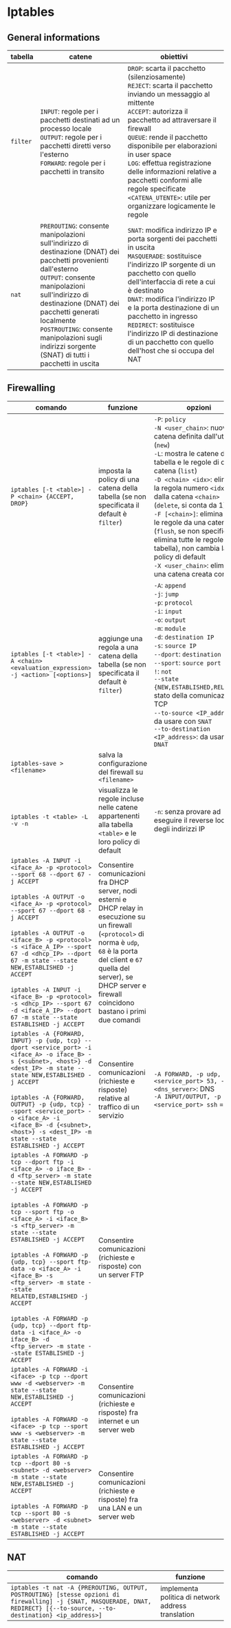 
# Iptables

## General informations

| tabella  | catene                                                                                                                                                                                                                                                                                                                                | obiettivi                                                                                                                                                                                                                                                                                                                                                                                                                                  |
| -------- | ------------------------------------------------------------------------------------------------------------------------------------------------------------------------------------------------------------------------------------------------------------------------------------------------------------------------------------- | ------------------------------------------------------------------------------------------------------------------------------------------------------------------------------------------------------------------------------------------------------------------------------------------------------------------------------------------------------------------------------------------------------------------------------------------ |
| `filter` | `INPUT`: regole per i pacchetti destinati ad un processo locale<br>`OUTPUT`: regole per i pacchetti diretti verso l'esterno<br>`FORWARD`: regole per i pacchetti in transito                                                                                                                                                          | `DROP`: scarta il pacchetto (silenziosamente)<br> `REJECT`: scarta il pacchetto inviando un messaggio al mittente<br> `ACCEPT`: autorizza il pacchetto ad attraversare il firewall<br> `QUEUE`: rende il pacchetto disponibile per elaborazioni in user space<br> `LOG`: effettua registrazione delle informazioni relative a pacchetti conformi alle regole specificate<br>`<CATENA_UTENTE>`: utile per organizzare logicamente le regole |
| `nat`    | `PREROUTING`: consente manipolazioni sull'indirizzo di destinazione (DNAT) dei pacchetti provenienti dall'esterno<br>`OUTPUT`: consente manipolazioni sull'indirizzo di destinazione (DNAT) dei pacchetti generati localmente<br>`POSTROUTING`: consente manipolazioni sugli indirizzi sorgente (SNAT) di tutti i pacchetti in uscita | `SNAT`: modifica indirizzo IP e porta sorgenti dei pacchetti in uscita<br>`MASQUERADE`: sostituisce l'indirizzo IP sorgente di un pacchetto con quello dell'interfaccia di rete a cui è destinato<br>`DNAT`: modifica l'indirizzo IP e la porta destinazione di un pacchetto in ingresso<br>`REDIRECT`: sostituisce l'indirizzo IP di destinazione di un pacchetto con quello dell'host che si occupa del NAT                              |


## Firewalling

| comando                                                                                                                                                                                                                                                                                                                                                                                                                                                                                                                                                          | funzione                                                                                                                                                                              | opzioni                                                                                                                                                                                                                                                                                                                                                                                                                                                                                    |
| ---------------------------------------------------------------------------------------------------------------------------------------------------------------------------------------------------------------------------------------------------------------------------------------------------------------------------------------------------------------------------------------------------------------------------------------------------------------------------------------------------------------------------------------------------------------- | ------------------------------------------------------------------------------------------------------------------------------------------------------------------------------------- | ------------------------------------------------------------------------------------------------------------------------------------------------------------------------------------------------------------------------------------------------------------------------------------------------------------------------------------------------------------------------------------------------------------------------------------------------------------------------------------------ |
| `iptables [-t <table>] -P <chain> {ACCEPT, DROP}`                                                                                                                                                                                                                                                                                                                                                                                                                                                                                                                | imposta la policy di una catena della tabella (se non specificata il default è `filter`)                                                                                              | `-P`: `policy`<br>`-N <user_chain>`: nuova catena definita dall'utente (`new`)<br>`-L`: mostra le catene della tabella e le regole di ogni catena (`list`)<br>`-D <chain> <idx>`: elimina la regola numero `<idx>` dalla catena `<chain>` (`delete`, si conta da 1)<br>`-F [<chain>]`: elimina tutte le regole da una catena (`flush`, se non specificata elimina tutte le regole della tabella), non cambia la policy di default<br>`-X <user_chain>`: elimina una catena creata con `-N` |
| `iptables [-t <table>] -A <chain> <evaluation_expression> -j <action> [<options>]`                                                                                                                                                                                                                                                                                                                                                                                                                                                                               | aggiunge una regola a una catena della tabella (se non specificata il default è `filter`)                                                                                             | `-A`: `append`<br>`-j`: `jump`<br>`-p`: `protocol`<br>`-i`: `input`<br>`-o`: `output`<br>`-m`: `module`<br>`-d`: `destination IP`<br>`-s`: `source IP`<br>`--dport`: `destination port`<br>`--sport`: `source port`<br>`!`: `not`<br>`--state {NEW,ESTABLISHED,RELATED}`: stato della comunicazione TCP<br>`--to-source <IP_address>`: da usare con `SNAT`<br>`--to-destination <IP_address>`: da usare con `DNAT`                                                                       |
| `iptables-save > <filename>`                                                                                                                                                                                                                                                                                                                                                                                                                                                                                                                                     | salva la configurazione del firewall su `<filename>`                                                                                                                                  |                                                                                                                                                                                                                                                                                                                                                                                                                                                                                            |
| `iptables -t <table> -L -v -n`                                                                                                                                                                                                                                                                                                                                                                                                                                                                                                                                   | visualizza le regole incluse nelle catene appartenenti alla tabella `<table>` e le loro policy di default                                                                             | `-n`: senza provare ad eseguire il reverse lookup degli indirizzi IP                                                                                                                                                                                                                                                                                                                                                                                                                       |
| `iptables -A INPUT -i <iface_A> -p <protocol> --sport 68 --dport 67 -j ACCEPT`<br><br>`iptables -A OUTPUT -o <iface_A> -p <protocol> --sport 67 --dport 68 -j ACCEPT`<br><br>`iptables -A OUTPUT -o <iface_B> -p <protocol> -s <iface_A_IP> --sport 67 -d <dhcp_IP> --dport 67 -m state --state NEW,ESTABLISHED -j ACCEPT`<br><br>`iptables -A INPUT -i <iface_B> -p <protocol> -s <dhcp_IP> --sport 67 -d <iface_A_IP> --dport 67 -m state --state ESTABLISHED -j ACCEPT`                                                                                      | Consentire comunicazioni fra DHCP server, nodi esterni e DHCP relay in esecuzione su un firewall (`<protocol>` di norma è `udp`, `68` è la porta del client e `67` quella del server), se DHCP server e firewall coincidono bastano i primi due comandi |                                                                                                                                                                                                                                                                                                                                                                                                                                                                                            |
| `iptables -A {FORWARD, INPUT} -p {udp, tcp} --dport <service_port> -i <iface_A> -o iface_B> -s {<subnet>, <host>} -d <dest_IP> -m state --state NEW,ESTABLISHED -j ACCEPT`<br><br>`iptables -A {FORWARD, OUTPUT} -p {udp, tcp} --sport <service_port> -o <iface_A> -i <iface_B> -d {<subnet>, <host>} -s <dest_IP> -m state --state ESTABLISHED -j ACCEPT`<br>                                                                                                                                                                                                  | Consentire comunicazioni (richieste e risposte) relative al traffico di un servizio                                                                                                   | `-A FORWARD, -p udp, <service_port> 53, -d <dns_server>`: DNS<br>`-A INPUT/OUTPUT, -p tcp, <service_port> ssh` = ssh                                                                                                                                                                                                                                                                                                                                                                       |
| `iptables -A FORWARD -p tcp --dport ftp -i <iface_A> -o iface_B> -d <ftp_server> -m state --state NEW,ESTABLISHED -j ACCEPT`<br><br>`iptables -A FORWARD -p tcp --sport ftp -o <iface_A> -i <iface_B> -s <ftp_server> -m state --state ESTABLISHED -j ACCEPT`<br><br>`iptables -A FORWARD -p {udp, tcp} --sport ftp-data -o <iface_A> -i <iface_B> -s <ftp_server> -m state --state RELATED,ESTABLISHED -j ACCEPT`<br><br>`iptables -A FORWARD -p {udp, tcp} --dport ftp-data -i <iface_A> -o iface_B> -d <ftp_server> -m state --state ESTABLISHED -j ACCEPT` | Consentire comunicazioni (richieste e risposte) con un server FTP                                                                                                                     |                                                                                                                                                                                                                                                                                                                                                                                                                                                                                            |
| `iptables -A FORWARD -i <iface> -p tcp --dport www -d <webserver> -m state --state NEW,ESTABLISHED -j ACCEPT`<br><br>`iptables -A FORWARD -o <iface> -p tcp --sport www -s <webserver> -m state --state ESTABLISHED -j ACCEPT`                                                                                                                                                                                                                                                                                                                                  | Consentire comunicazioni (richieste e risposte) fra internet e un server web                                                                                                          |                                                                                                                                                                                                                                                                                                                                                                                                                                                                                            |
| `iptables -A FORWARD -p tcp --dport 80 -s <subnet> -d <webserver> -m state --state NEW,ESTABLISHED -j ACCEPT`<br><br>`iptables -A FORWARD -p tcp --sport 80 -s <webserver> -d <subnet> -m state --state ESTABLISHED -j ACCEPT`                                                                                                                                                                                                                                                                                                                                  | Consentire comunicazioni (richieste e risposte) fra una LAN e un server web                                                                                                           |                                                                                                                                                                                                                                                                                                                                                                                                                                                                                            |

## NAT

| comando                                                                                                                                                                     | funzione                                           |
| --------------------------------------------------------------------------------------------------------------------------------------------------------------------------- | -------------------------------------------------- |
| `iptables -t nat -A {PREROUTING, OUTPUT, POSTROUTING} [stesse opzioni di firewalling] -j {SNAT, MASQUERADE, DNAT, REDIRECT} [{--to-source, --to-destination} <ip_address>]` | implementa politica di network address translation |
